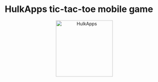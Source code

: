 # HulkApps tic-tac-toe mobile game

<div align="center">
    <img height="180" src="https://i.ibb.co/tLcPHmF/HulkApps.png" alt="HulkApps">
</div>

